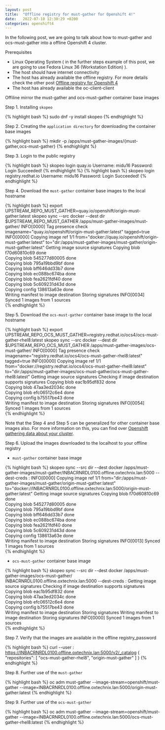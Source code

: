 ```yaml
---
layout: post
title:  "Offline registry for must-gather for Openshift 4!"
date:   2022-07-10 12:30:29 +0200
categories: openshift4
---
```

In the following post, we are going to talk about how to must-gather and ocs-must-gather into a offline Openshift 4 cluster.

Prerequisites

- Linux Operating System ( in the further steps example of this post, we are going to use Fedora Linux 36 (Workstation Edition) ).
- The host should have internet connectivity
- The host has already available the offline registry. For more details check the other post [Offline registry for Openshift 4][offline-registry]
- The host has already available the oc-client-client

Offiline mirror the must-gather and ocs-must-gather container base images

Step 1. Installing `skopeo`

{% highlight bash %}
 sudo dnf -y install skopeo
{% endhighlight %}


Step 2. Creating the `application directory` for downloading the container base images

{% highlight bash %}
 mkdir -p /apps/must-gather-images/{must-gather,ocs-must-gather}
{% endhighlight %}

Step 3. Login to the public registry

{% highlight bash %}
  skopeo login quay.io
  Username: midu16
  Password:
  Login Succeeded!
{% endhighlight %}
{% highlight bash %}
  skopeo login registry.redhat.io
  Username: midu16
  Password:
  Login Succeeded!
{% endhighlight %}

Step 4. Download the `must-gather` container base images to the local hostname

{% highlight bash %}
 export UPSTREAM_REPO_MUST_GATHER=quay.io/openshift/origin-must-gather:latest
 skopeo sync --src docker --dest dir $UPSTREAM_REPO_MUST_GATHER /apps/must-gather-images/must-gather/
 INFO[0000] Tag presence check                            imagename="quay.io/openshift/origin-must-gather:latest" tagged=true
  INFO[0000] Copying image ref 1/1                         from="docker://quay.io/openshift/origin-must-gather:latest" to="dir:/apps/must-gather-images/must-gather/origin-must-gather:latest"
  Getting image source signatures
  Copying blob f70d60810c69 done  
  Copying blob 545277d80005 done  
  Copying blob 795a19bbd9bf done  
  Copying blob bff646dd33b7 done  
  Copying blob ec088bc674ba done  
  Copying blob fea2621fdf40 done  
  Copying blob 5c609231d43d done  
  Copying config 138613a63e done  
  Writing manifest to image destination
  Storing signatures
  INFO[0034] Synced 1 images from 1 sources               
{% endhighlight %}

Step 5. Download the `ocs-must-gather` container base image to the local hostname

{% highlight bash %}
 export UPSTREAM_REPO_OCS_MUST_GATHER=registry.redhat.io/ocs4/ocs-must-gather-rhel8:latest
 skopeo sync --src docker --dest dir $UPSTREAM_REPO_OCS_MUST_GATHER /apps/must-gather-images/ocs-must-gather/
 INFO[0000] Tag presence check                            imagename="registry.redhat.io/ocs4/ocs-must-gather-rhel8:latest" tagged=true
  INFO[0000] Copying image ref 1/1                         from="docker://registry.redhat.io/ocs4/ocs-must-gather-rhel8:latest" to="dir:/apps/must-gather-images/ocs-must-gather/ocs-must-gather-rhel8:latest"
  Getting image source signatures
  Checking if image destination supports signatures
  Copying blob eac1b95df832 done  
  Copying blob 47aa3ed2034c done  
  Copying blob efc06512c6e4 done  
  Copying config b75517be43 done  
  Writing manifest to image destination
  Storing signatures
  INFO[0054] Synced 1 images from 1 sources               
{% endhighlight %}


Note that the Step 4 and Step 5 can be generalized for other container base images also. For more information on this, you can find over [Openshift gathering data about your cluster][must-gather-images].

Step 6. Upload the images downloaded to the localhost to your offline registry

- `must-gather` container base image

{% highlight bash %}
 skopeo sync --src dir --dest docker  /apps/must-gather-images/must-gather/INBACRNRDL0100.offline.oxtechnix.lan:5000 --dest-creds <username>:<password>
 INFO[0000] Copying image ref 1/1                         from="dir:/apps/must-gather-images/must-gather/origin-must-gather:latest" to="docker://INBACRNRDL0100.offline.oxtechnix.lan:5000/origin-must-gather:latest"
  Getting image source signatures
  Copying blob f70d60810c69 done  
  Copying blob 545277d80005 done  
  Copying blob 795a19bbd9bf done  
  Copying blob bff646dd33b7 done  
  Copying blob ec088bc674ba done  
  Copying blob fea2621fdf40 done  
  Copying blob 5c609231d43d done  
  Copying config 138613a63e done  
  Writing manifest to image destination
  Storing signatures
  INFO[0013] Synced 1 images from 1 sources               
{% endhighlight %}

- `ocs-must-gather` container base image

{% highlight bash %}
 skopeo sync --src dir --dest docker /apps/must-gather-images/ocs-must-gather/ INBACRNRDL0100.offline.oxtechnix.lan:5000 --dest-creds <username>:<password>
 Getting image source signatures
 Checking if image destination supports signatures
 Copying blob eac1b95df832 done  
 Copying blob 47aa3ed2034c done  
 Copying blob efc06512c6e4 done  
 Copying config b75517be43 done  
 Writing manifest to image destination
 Storing signatures
 Writing manifest to image destination
 Storing signatures
 INFO[0000] Synced 1 images from 1 sources               
{% endhighlight %}

Step 7. Verify that the images are available in the offline registry_password

{% highlight bash %}
 curl --user <username>:<password> https://INBACRNRDL0100.offline.oxtechnix.lan:5000/v2/_catalog
 {
   "repositories": [
     "ocs-must-gather-rhel8",
     "origin-must-gather"
   ]
}
{% endhighlight %}

Step 8. Further use of the `must-gather`

{% highlight bash %}
 oc adm must-gather --image-stream=openshift/must-gather --image=INBACRNRDL0100.offline.oxtechnix.lan:5000/origin-must-gather:latest
{% endhighlight %}

Step 9. Further use of the `ocs-must-gather`

{% highlight bash %}
 oc adm must-gather --image-stream=openshift/must-gather --image=INBACRNRDL0100.offline.oxtechnix.lan:5000/ocs-must-gather-rhel8:latest
{% endhighlight %}


[openshift-doc]: https://docs.openshift.com/container-platform/4.8/installing/installing-mirroring-installation-images.html
[openshift-cli-linux]:   https://access.redhat.com/downloads/content/290
[openshift-pull-secret]: https://console.redhat.com/openshift/install/pull-secret
[podman-doc]: https://podman.io/getting-started/installation
[must-gather-images]: https://docs.openshift.com/container-platform/4.7/support/gathering-cluster-data.html
[offline-registry]: https://midu16.github.io/openshift4/2022/07/09/offline-registry.html
